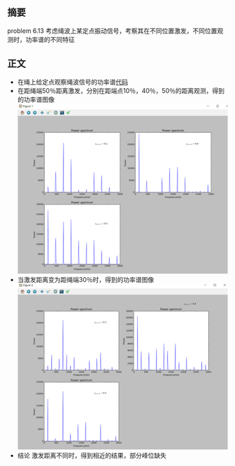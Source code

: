 摘要
-------
problem 6.13   考虑绳波上某定点振动信号，考察其在不同位置激发，不同位置观测时，功率谱的不同特征

正文
-------

 - 在绳上给定点观察绳波信号的功率谱[代码](https://github.com/darkbrgo/computationalphysics_N2014301020018/blob/master/exercise_13/exercise_13.py)
 - 在距绳端50％距离激发，分别在距端点10％，40％，50％的距离观测，得到的功率谱图像![enter image description here](https://github.com/darkbrgo/computationalphysics_N2014301020018/blob/master/exercise_13/13%200.5.png)
 - 当激发距离变为距绳端30％时，得到的功率谱图像![enter image description here](https://github.com/darkbrgo/computationalphysics_N2014301020018/blob/master/exercise_13/13%200.3.png)
 - 结论    激发距离不同时，得到相近的结果，部分峰位缺失